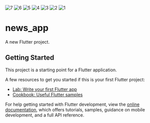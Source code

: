 ![7](https://github.com/yasir35/News_app/assets/35898432/968d9514-858a-4ba4-822f-513e0f7269d3)
![6](https://github.com/yasir35/News_app/assets/35898432/10039104-76ed-4853-a603-55ac4ca90901)
![5](https://github.com/yasir35/News_app/assets/35898432/4b2100a5-0e82-4b83-a6b7-c4597c26a3cc)
![4](https://github.com/yasir35/News_app/assets/35898432/91cf3ebe-42dc-4135-9cc1-380f3abf4118)
![3](https://github.com/yasir35/News_app/assets/35898432/9024f1c4-6e13-4484-94a9-1df60c2ff26e)
![2](https://github.com/yasir35/News_app/assets/35898432/207fe5df-e292-4bd4-8b88-8546dc596f7d)
![1](https://github.com/yasir35/News_app/assets/35898432/5ab0aa4e-f3ef-46a2-a872-631a8aa6cc9f)
# news_app

A new Flutter project.

## Getting Started

This project is a starting point for a Flutter application.

A few resources to get you started if this is your first Flutter project:

- [Lab: Write your first Flutter app](https://docs.flutter.dev/get-started/codelab)
- [Cookbook: Useful Flutter samples](https://docs.flutter.dev/cookbook)

For help getting started with Flutter development, view the
[online documentation](https://docs.flutter.dev/), which offers tutorials,
samples, guidance on mobile development, and a full API reference.




